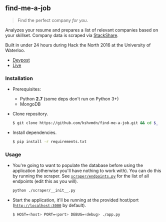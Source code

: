 ## find-me-a-job

> Find the perfect company _for you_.

Analyzes your resume and prepares a list of relevant companies based on your skillset. Company data is scraped via [StackShare](http://stackshare.io).

Built in under 24 hours during Hack the North 2016 at the University of Waterloo.

- [Devpost](http://devpost.com/software/find-a-tech-job)
- [Live](http://45.79.161.187/)

### Installation

- Prerequisites:
  
  + Python __2.7__ (some deps don't run on Python 3+)
  + MongoDB

- Clone repository.

  ```sh
  $ git clone https://github.com/kshvmdn/find-me-a-job.git && cd $_
  ```

- Install dependencies.

  ```sh
  $ pip install -r requirements.txt
  ```

### Usage

- You're going to want to populate the database before using the application (otherwise you'll have nothing to work with). You can do this by running the scraper. See [`scraper/endpoints.py`](scraper/endpoints.py) for the list of all endpoints (edit this as you will).

  ```sh
  python ./scraper/__init__.py
  ```

- Start the application, it'll be running at the provided host/port ([`http://localhost:3000`](http://localhost:3000) by default).

  ```sh
  $ HOST=<host> PORT=<port> DEBUG=<debug> ./app.py
  ```
